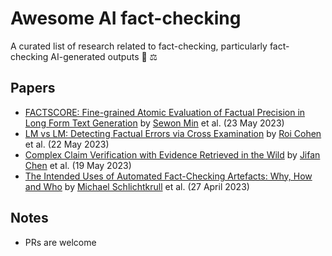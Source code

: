 # Awesome AI fact-checking

A curated list of research related to fact-checking, particularly fact-checking AI-generated outputs 🤖 ⚖️

## Papers 

- [FACTSCORE: Fine-grained Atomic Evaluation of Factual Precision in Long Form Text Generation](https://arxiv.org/abs/2305.14251) by [Sewon Min](https://twitter.com/sewon__min) et al. (23 May 2023)
- [LM vs LM: Detecting Factual Errors via Cross Examination](https://arxiv.org/abs/2305.13281) by [Roi Cohen](https://twitter.com/roicohen9) et al. (22 May 2023)
- [Complex Claim Verification with Evidence Retrieved in the Wild](https://arxiv.org/abs/2305.11859) by [Jifan Chen](https://twitter.com/Jifan_chen) et al. (19 May 2023)
- [The Intended Uses of Automated Fact-Checking Artefacts: Why, How and Who](https://arxiv.org/abs/2304.14238) by [Michael Schlichtkrull](https://twitter.com/michael_sejr) et al. (27 April 2023)


## Notes

- PRs are welcome
